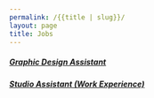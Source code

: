 ```yaml
---
permalink: /{{title | slug}}/
layout: page
title: Jobs
---
```

##### [Graphic Design Assistant](https://drive.google.com/file/d/1gQZk9dfUE-ZTaCa-OeAUc32aeQHgnW5Z/view?usp=sharing)

##### [Studio Assistant (Work Experience)](https://drive.google.com/file/d/1bF8tVWuFzz9YN0RY3TqH-8D5IzC0i_4A/view?usp=drive_link)